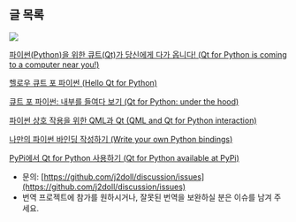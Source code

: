 
## 글 목록

![](https://j2doll.github.io/Qt-for-Python-Docs-Kor/pysidelogo.png)

[파이썬(Python)을 위한 큐트(Qt)가 당신에게 다가 옵니다! (Qt for Python is coming to a computer near you!)](Qt-for-Python-is-coming-to-a-computer-near-you.md)

[헬로우 큐트 포 파이썬 (Hello Qt for Python)](Hello-Qt-For-Python.md)

[큐트 포 파이썬: 내부를 들여다 보기 (Qt for Python: under the hood)](Qt-for-Python-under-the-hood.md)

[파이썬 상호 작용을 위한 QML과 Qt (QML and Qt for Python interaction)](QML-and-Qt-for-Python-interaction.md)

[나만의 파이썬 바인딩 작성하기 (Write your own Python bindings)](Write-your-own-Python-bindings.md)

[PyPi에서 Qt for Python 사용하기 (Qt for Python available at PyPi)](Qt-for-Python-available-at-PyPi.md)

- 문의: [https://github.com/j2doll/discussion/issues](https://github.com/j2doll/discussion/issues)
- 번역 프로젝트에 참가를 원하시거나, 잘못된 번역을 보완하실 분은 이슈를 남겨 주세요.
